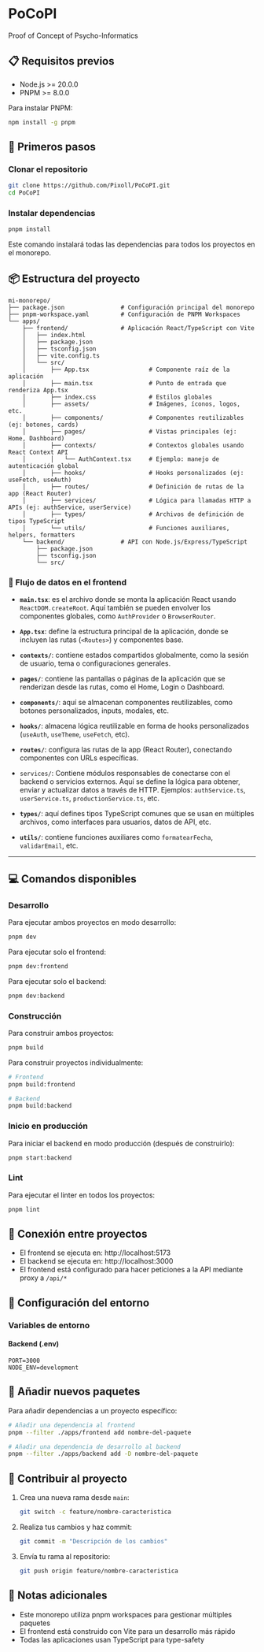 # PoCoPI

Proof of Concept of Psycho-Informatics

## 📋 Requisitos previos

- Node.js >= 20.0.0
- PNPM >= 8.0.0

Para instalar PNPM:

```bash
npm install -g pnpm
```

## 🚀 Primeros pasos

### Clonar el repositorio

```bash
git clone https://github.com/Pixoll/PoCoPI.git
cd PoCoPI
```

### Instalar dependencias

```bash
pnpm install
```

Este comando instalará todas las dependencias para todos los proyectos en el monorepo.

## 📦 Estructura del proyecto

```
mi-monorepo/
├── package.json                # Configuración principal del monorepo
├── pnpm-workspace.yaml         # Configuración de PNPM Workspaces
└── apps/
    ├── frontend/               # Aplicación React/TypeScript con Vite
    │   ├── index.html
    │   ├── package.json
    │   ├── tsconfig.json
    │   ├── vite.config.ts
    │   └── src/
    │       ├── App.tsx                 # Componente raíz de la aplicación
    │       ├── main.tsx                # Punto de entrada que renderiza App.tsx
    │       ├── index.css               # Estilos globales
    │       ├── assets/                 # Imágenes, íconos, logos, etc.
    │       ├── components/             # Componentes reutilizables (ej: botones, cards)
    │       ├── pages/                  # Vistas principales (ej: Home, Dashboard)
    │       ├── contexts/               # Contextos globales usando React Context API
    │       │   └── AuthContext.tsx     # Ejemplo: manejo de autenticación global
    │       ├── hooks/                  # Hooks personalizados (ej: useFetch, useAuth)
    │       ├── routes/                 # Definición de rutas de la app (React Router)
    │       ├── services/               # Lógica para llamadas HTTP a APIs (ej: authService, userService)
    │       ├── types/                  # Archivos de definición de tipos TypeScript
    │       └── utils/                  # Funciones auxiliares, helpers, formatters
    └── backend/                # API con Node.js/Express/TypeScript
        ├── package.json
        ├── tsconfig.json
        └── src/
```

### 🧭 Flujo de datos en el frontend

- **`main.tsx`**: es el archivo donde se monta la aplicación React usando `ReactDOM.createRoot`. Aquí también se pueden envolver los componentes globales, como `AuthProvider` o `BrowserRouter`.

- **`App.tsx`**: define la estructura principal de la aplicación, donde se incluyen las rutas (`<Routes>`) y componentes base.

- **`contexts/`**: contiene estados compartidos globalmente, como la sesión de usuario, tema o configuraciones generales.

- **`pages/`**: contiene las pantallas o páginas de la aplicación que se renderizan desde las rutas, como el Home, Login o Dashboard.

- **`components/`**: aquí se almacenan componentes reutilizables, como botones personalizados, inputs, modales, etc.

- **`hooks/`**: almacena lógica reutilizable en forma de hooks personalizados (`useAuth`, `useTheme`, `useFetch`, etc).

- **`routes/`**: configura las rutas de la app (React Router), conectando componentes con URLs específicas.
- `services/`: Contiene módulos responsables de conectarse con el backend o servicios externos. Aquí se define la lógica para obtener, enviar y actualizar datos a través de HTTP. Ejemplos: `authService.ts`, `userService.ts`, `productionService.ts`, etc.

- **`types/`**: aquí defines tipos TypeScript comunes que se usan en múltiples archivos, como interfaces para usuarios, datos de API, etc.

- **`utils/`**: contiene funciones auxiliares como `formatearFecha`, `validarEmail`, etc.

---

## 💻 Comandos disponibles

### Desarrollo

Para ejecutar ambos proyectos en modo desarrollo:

```bash
pnpm dev
```

Para ejecutar solo el frontend:

```bash
pnpm dev:frontend
```

Para ejecutar solo el backend:

```bash
pnpm dev:backend
```

### Construcción

Para construir ambos proyectos:

```bash
pnpm build
```

Para construir proyectos individualmente:

```bash
# Frontend
pnpm build:frontend

# Backend
pnpm build:backend
```

### Inicio en producción

Para iniciar el backend en modo producción (después de construirlo):

```bash
pnpm start:backend
```

### Lint

Para ejecutar el linter en todos los proyectos:

```bash
pnpm lint
```

## 🔗 Conexión entre proyectos

- El frontend se ejecuta en: http://localhost:5173
- El backend se ejecuta en: http://localhost:3000
- El frontend está configurado para hacer peticiones a la API mediante proxy a `/api/*`

## 🔧 Configuración del entorno

### Variables de entorno

#### Backend (.env)

```env
PORT=3000
NODE_ENV=development
```

## 🧩 Añadir nuevos paquetes

Para añadir dependencias a un proyecto específico:

```bash
# Añadir una dependencia al frontend
pnpm --filter ./apps/frontend add nombre-del-paquete

# Añadir una dependencia de desarrollo al backend
pnpm --filter ./apps/backend add -D nombre-del-paquete
```

## 🤝 Contribuir al proyecto

1. Crea una nueva rama desde `main`:

   ```bash
   git switch -c feature/nombre-caracteristica
   ```

2. Realiza tus cambios y haz commit:

   ```bash
   git commit -m "Descripción de los cambios"
   ```

3. Envía tu rama al repositorio:

   ```bash
   git push origin feature/nombre-caracteristica
   ```

## 📝 Notas adicionales

- Este monorepo utiliza pnpm workspaces para gestionar múltiples paquetes
- El frontend está construido con Vite para un desarrollo más rápido
- Todas las aplicaciones usan TypeScript para type-safety
